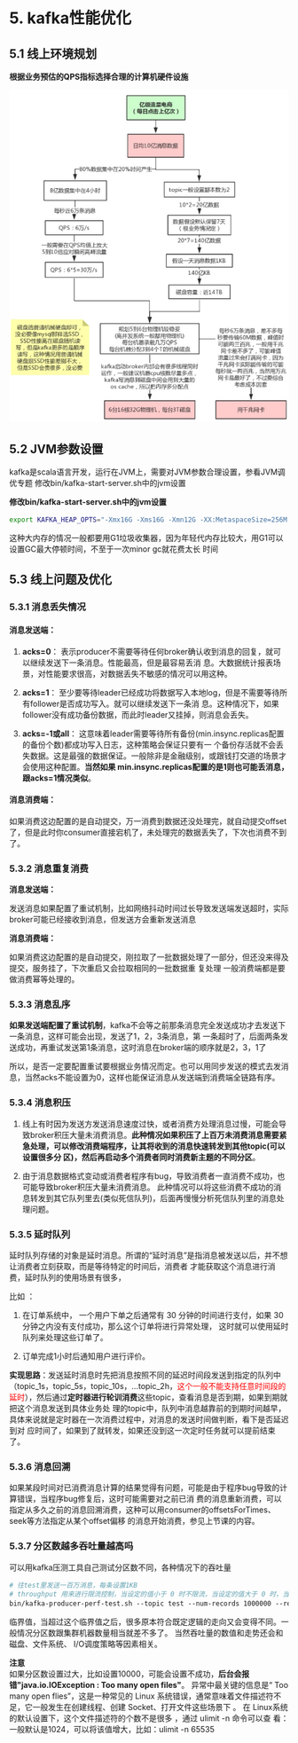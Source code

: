# 5. kafka性能优化

## 5.1 线上环境规划

**根据业务预估的QPS指标选择合理的计算机硬件设施**

<a data-fancybox title="kafka" href="./image/kafka10.jpg">![kafka](./image/kafka10.jpg)</a>

## 5.2 JVM参数设置

kafka是scala语言开发，运行在JVM上，需要对JVM参数合理设置，参看JVM调优专题 修改bin/kafka-start-server.sh中的jvm设置

**修改bin/kafka-start-server.sh中的jvm设置**

```sh
export KAFKA_HEAP_OPTS="‐Xmx16G ‐Xms16G ‐Xmn12G ‐XX:MetaspaceSize=256M ‐XX:+UseG1GC ‐XX:MaxGCPauseMillis=50"
```
这种大内存的情况一般都要用G1垃圾收集器，因为年轻代内存比较大，用G1可以设置GC最大停顿时间，不至于一次minor gc就花费太长 时间


## 5.3 线上问题及优化

### 5.3.1 消息丢失情况

#### 消息发送端： 

1. **acks=0**： 表示producer不需要等待任何broker确认收到消息的回复，就可以继续发送下一条消息。性能最高，但是最容易丢消 息。大数据统计报表场景，对性能要求很高，对数据丢失不敏感的情况可以用这种。 

2. **acks=1**： 至少要等待leader已经成功将数据写入本地log，但是不需要等待所有follower是否成功写入。就可以继续发送下一条消 息。这种情况下，如果follower没有成功备份数据，而此时leader又挂掉，则消息会丢失。 

3. **acks=-1或all**： 这意味着leader需要等待所有备份(min.insync.replicas配置的备份个数)都成功写入日志，这种策略会保证只要有一 个备份存活就不会丢失数据。这是最强的数据保证。一般除非是金融级别，或跟钱打交道的场景才会使用这种配置。**当然如果 min.insync.replicas配置的是1则也可能丢消息，跟acks=1情况类似**。


#### 消息消费端：

如果消费这边配置的是自动提交，万一消费到数据还没处理完，就自动提交offset了，但是此时你consumer直接宕机了，未处理完的数据丢失了，下次也消费不到了。


### 5.3.2 消息重复消费

**消息发送端：** 

发送消息如果配置了重试机制，比如网络抖动时间过长导致发送端发送超时，实际broker可能已经接收到消息，但发送方会重新发送消息 

**消息消费端：** 

如果消费这边配置的是自动提交，刚拉取了一批数据处理了一部分，但还没来得及提交，服务挂了，下次重启又会拉取相同的一批数据重 复处理 一般消费端都是要做消费幂等处理的。

### 5.3.3 消息乱序

**如果发送端配置了重试机制**，kafka不会等之前那条消息完全发送成功才去发送下一条消息，这样可能会出现，发送了1，2，3条消息，第 一条超时了，后面两条发送成功，再重试发送第1条消息，这时消息在broker端的顺序就是2，3，1了 

所以，是否一定要配置重试要根据业务情况而定。也可以用同步发送的模式去发消息，当然acks不能设置为0，这样也能保证消息从发送端到消费端全链路有序。


### 5.3.4 消息积压

1. 线上有时因为发送方发送消息速度过快，或者消费方处理消息过慢，可能会导致broker积压大量未消费消息。**此种情况如果积压了上百万未消费消息需要紧急处理，可以修改消费端程序，让其将收到的消息快速转发到其他topic(可以设置很多分 区)，然后再启动多个消费者同时消费新主题的不同分区**。 

2. 由于消息数据格式变动或消费者程序有bug，导致消费者一直消费不成功，也可能导致broker积压大量未消费消息。 此种情况可以将这些消费不成功的消息转发到其它队列里去(类似死信队列)，后面再慢慢分析死信队列里的消息处理问题。

### 5.3.5 延时队列 

延时队列存储的对象是延时消息。所谓的“延时消息”是指消息被发送以后，并不想让消费者立刻获取，而是等待特定的时间后，消费者 才能获取这个消息进行消费，延时队列的使用场景有很多， 

比如 ： 

1. 在订单系统中， 一个用户下单之后通常有 30 分钟的时间进行支付，如果 30 分钟之内没有支付成功，那么这个订单将进行异常处理， 这时就可以使用延时队列来处理这些订单了。 

2. 订单完成1小时后通知用户进行评价。

**实现思路**：发送延时消息时先把消息按照不同的延迟时间段发送到指定的队列中（topic_1s，topic_5s，topic_10s，...topic_2h，<font color='red'>这个一般不能支持任意时间段的延时</font>），然后通过**定时器进行轮训消费**这些topic，查看消息是否到期，如果到期就把这个消息发送到具体业务处 理的topic中，队列中消息越靠前的到期时间越早，具体来说就是定时器在一次消费过程中，对消息的发送时间做判断，看下是否延迟到对 应时间了，如果到了就转发，如果还没到这一次定时任务就可以提前结束了。

### 5.3.6 消息回溯

如果某段时间对已消费消息计算的结果觉得有问题，可能是由于程序bug导致的计算错误，当程序bug修复后，这时可能需要对之前已消 费的消息重新消费，可以指定从多久之前的消息回溯消费，这种可以用consumer的offsetsForTimes、seek等方法指定从某个offset偏移 的消息开始消费，参见上节课的内容。

### 5.3.7 分区数越多吞吐量越高吗

可以用kafka压测工具自己测试分区数不同，各种情况下的吞吐量

```sh
# 往test里发送一百万消息，每条设置1KB 
# throughput 用来进行限流控制，当设定的值小于 0 时不限流，当设定的值大于 0 时，当发送的吞吐量大于该值时就会被阻塞一段时间 
bin/kafka‐producer‐perf‐test.sh ‐‐topic test ‐‐num‐records 1000000 ‐‐record‐size 1024 ‐‐throughput ‐1 ‐‐producer‐props bootstrap.servers=192.168.0.60:9092 acks=1
```
临界值，当超过这个临界值之后，很多原本符合既定逻辑的走向又会变得不同。一般情况分区数跟集群机器数量相当就差不多了。 当然吞吐量的数值和走势还会和磁盘、文件系统、 I/O调度策略等因素相关。

**注意**  
 如果分区数设置过大，比如设置10000，可能会设置不成功，**后台会报错"java.io.IOException : Too many open files"**。 异常中最关键的信息是“ Too many open flies”，这是一种常见的 Linux 系统错误，通常意味着文件描述符不足，它一般发生在创建线程、创建 Socket、打开文件这些场景下 。 在 Linux系统的默认设置下，这个文件描述符的个数不是很多 ，通过 ulimit -n 命令可以查 看：一般默认是1024，可以将该值增大，比如：ulimit -n 65535